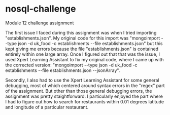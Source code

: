 # nosql-challenge
Module 12 challenge assignment

The first issue I faced during this assignment was when I tried importing "establishments.json". My original code for this import was "mongoimport --type json -d uk_food -c establishments --file establishments.json" but this kept giving me errors because the file "establishments.json" is contained entirely within one large array. Once I figured out that that was the issue, I used Xpert Learning Assistant to fix my original code, where I came up with the corrected version: "mongoimport --type json -d uk_food -c establishments --file establishments.json --jsonArray".

Secondly, I also had to use the Xpert Learning Assistant for some general debugging, most of which centered around syntax errors in the "regex" part of the assignment. But other than those general debugging errors, the assignment was pretty staightforward. I particularly enjoyed the part where I had to figure out how to search for restaurants within 0.01 degrees latitude and longitude of a particular restaurant.

